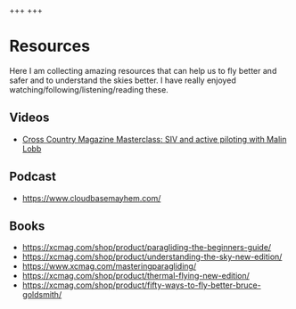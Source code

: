 +++
+++

# Resources

Here I am collecting amazing resources that can help us to fly better and safer
and to understand the skies better. I have really enjoyed
watching/following/listening/reading these.


## Videos

- [Cross Country Magazine Masterclass: SIV and active piloting with Malin Lobb](https://youtu.be/fMihwZEe-Sg)


## Podcast

- <https://www.cloudbasemayhem.com/>


## Books

- <https://xcmag.com/shop/product/paragliding-the-beginners-guide/>
- <https://xcmag.com/shop/product/understanding-the-sky-new-edition/>
- <https://www.xcmag.com/masteringparagliding/>
- <https://xcmag.com/shop/product/thermal-flying-new-edition/>
- <https://xcmag.com/shop/product/fifty-ways-to-fly-better-bruce-goldsmith/>
